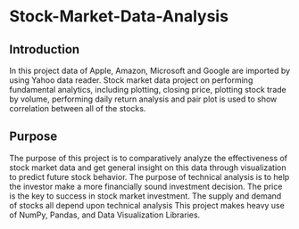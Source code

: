 # Stock-Market-Data-Analysis

## Introduction
In this project data of  Apple, Amazon, Microsoft and Google are imported by using Yahoo data reader.
Stock market data project on performing fundamental analytics, including plotting, closing price, plotting stock
trade by volume, performing daily return analysis and pair plot is used to show correlation between all of the stocks.

## Purpose

The purpose of this project is to comparatively analyze the effectiveness of  stock market data and 
get general insight on this data through visualization to predict future stock behavior.
The purpose of technical analysis is to help the investor make a more financially sound investment decision. 
The price is the key to success in stock market investment. The supply and demand of stocks all depend upon technical analysis 
This project makes heavy use of NumPy, Pandas, and Data Visualization Libraries.
